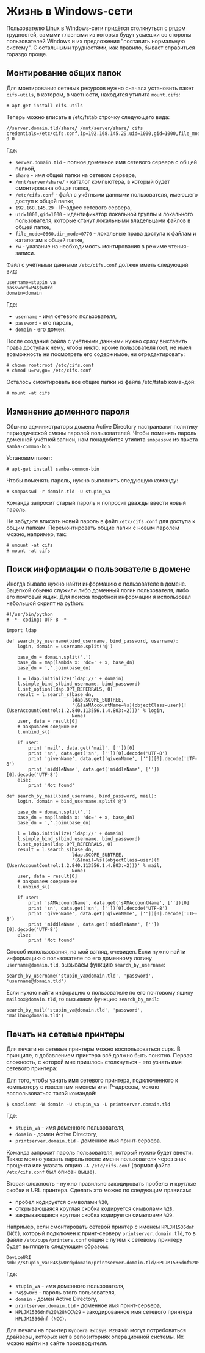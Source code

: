 Жизнь в Windows-сети
====================

Пользователю Linux в Windows-сети придётся столкнуться с рядом трудностей, самыми главными из которых будут усмешки со стороны пользователей Windows и их предложения "поставить нормальную систему". С остальными трудностями, как правило, бывает справиться гораздо проще.

Монтирование общих папок
------------------------

Для монтирования сетевых ресурсов нужно сначала установить пакет `cifs-utils`, в котором, в частности, находится утилита `mount.cifs`:

    # apt-get install cifs-utils

Теперь можно вписать в /etc/fstab строчку следующего вида:

    //server.domain.tld/share/ /mnt/server/share/ cifs credentials=/etc/cifs.conf,ip=192.168.145.29,uid=1000,gid=1000,file_mode=0660,dir_mode=0770,rw 0 0

Где:

* `server.domain.tld` - полное доменное имя сетевого сервера с общей папкой,
* `share` - имя общей папки на сетевом сервере,
* `/mnt/server/share/` - каталог компьютера, в который будет смонтирована общая папка,
* `/etc/cifs.conf` - файл с учётными данными пользователя, имеющего доступ к общей папке,
* `192.168.145.29` - IP-адрес сетевого сервера,
* `uid=1000,gid=1000` - идентификатор локальной группы и локального пользователя, которые станут локальными владельцами файлов в общей папке,
* `file_mode=0660,dir_mode=0770` - локальные права доступа к файлам и каталогам в общей папке,
* `rw` - указание на необходимость монтирования в режиме чтения-записи.

Файл с учётными данными `/etc/cifs.conf` должен иметь следующий вид:

    username=stupin_va
    password=P4$$w0rd
    domain=domain

Где:

* `username` - имя сетевого пользователя,
* `password` - его пароль,
* `domain` - его домен.

После создания файла с учётными данными нужно сразу выставить права доступа к нему, чтобы никто, кроме пользователя root, не имел возможность ни посмотреть его содержимое, ни отредактировать:

    # chown root:root /etc/cifs.conf
    # chmod u=rw,go= /etc/cifs.conf

Осталось смонтировать все общие папки из файла /etc/fstab командой:

    # mount -at cifs

Изменение доменного пароля
--------------------------

Обычно администраторы домена Active Directory настраивают политику периодической смены паролей пользователей. Чтобы поменять пароль доменной учётной записи, нам понадобится утилита `smbpasswd` из пакета `samba-common-bin`.

Установим пакет:

    # apt-get install samba-common-bin

Чтобы поменять пароль, нужно выполнить следующую команду:

    # smbpasswd -r domain.tld -U stupin_va

Команда запросит старый пароль и попросит дважды ввести новый пароль.

Не забудьте вписать новый пароль в файл `/etc/cifs.conf` для доступа к общим папкам. Перемонтировать общие папки с новым паролем можно, например, так:

    # umount -at cifs
    # mount -at cifs

Поиск информации о пользователе в домене
----------------------------------------

Иногда бывало нужно найти информацию о пользователе в домене. Зацепкой обычно служили либо доменный логин пользователя, либо его почтовый ящик. Для поиска подобной информации я использовал небольшой скрипт на python:

    #!/usr/bin/python
    # -*- coding: UTF-8 -*-
  
    import ldap
  
    def search_by_username(bind_username, bind_password, username):
        login, domain = username.split('@')
  
        base_dn = domain.split('.')
        base_dn = map(lambda x: 'dc=' + x, base_dn)
        base_dn = ','.join(base_dn)
  
        l = ldap.initialize('ldap://' + domain)
        l.simple_bind_s(bind_username, bind_password)
        l.set_option(ldap.OPT_REFERRALS, 0)
        result = l.search_s(base_dn,
                            ldap.SCOPE_SUBTREE,
                            '(&(sAMAccountName=%s)(objectClass=user)(!(UserAccountControl:1.2.840.113556.1.4.803:=2)))' % login,
                            None)
        user, data = result[0]
        # закрываем соединение
        l.unbind_s()
  
        if user:
            print 'mail', data.get('mail', [''])[0]
            print 'sn', data.get('sn', [''])[0].decode('UTF-8')
            print 'givenName', data.get('givenName', [''])[0].decode('UTF-8')
            print 'middleName', data.get('middleName', [''])[0].decode('UTF-8')
        else:
            print 'Not found'
  
    def search_by_mail(bind_username, bind_password, mail):
        login, domain = bind_username.split('@')
  
        base_dn = domain.split('.')
        base_dn = map(lambda x: 'dc=' + x, base_dn)
        base_dn = ','.join(base_dn)
  
        l = ldap.initialize('ldap://' + domain)
        l.simple_bind_s(bind_username, bind_password)
        l.set_option(ldap.OPT_REFERRALS, 0)
        result = l.search_s(base_dn,
                            ldap.SCOPE_SUBTREE,
                            '(&(mail=%s)(objectClass=user)(!(UserAccountControl:1.2.840.113556.1.4.803:=2)))' % mail,
                            None)
        user, data = result[0]
        # закрываем соединение
        l.unbind_s()
  
        if user:
            print 'sAMAccountName', data.get('sAMAccountName', [''])[0]
            print 'sn', data.get('sn', [''])[0].decode('UTF-8')
            print 'givenName', data.get('givenName', [''])[0].decode('UTF-8')
            print 'middleName', data.get('middleName', [''])[0].decode('UTF-8')
        else:
            print 'Not found'

Способ использования, на мой взгляд, очевиден. Если нужно найти информацию о пользователе по его доменному логину `username@domain.tld`, вызываем функцию `search_by_username`:

    search_by_username('stupin_va@domain.tld', 'password', 'username@domain.tld')

Если нужно найти инфорацию о пользователе по его почтовому ящику `mailbox@domain.tld`, то вызываем функцию `search_by_mail`:

    search_by_mail('stupin_va@domain.tld', 'password', 'mailbox@domain.tld')

Печать на сетевые принтеры
--------------------------

Для печати на сетевые принтеры можно воспользоваться cups. В принципе, с добавлением принтера всё должно быть понятно. Первая сложность, с которой мне пришлось столкнуться - это узнать имя сетевого принтера:

Для того, чтобы узнать имя сетевого принтера, подключенного к компьютеру с известным именем или IP-адресом, можно воспользоваться такой командой:

    $ smbclient -W domain -U stupin_va -L printserver.domain.tld

Где:

* `stupin_va` - имя доменного пользователя,
* `domain` - домен Active Directory,
* `printserver.domain.tld` - доменное имя принт-сервера.

Команда запросит пароль пользователя, который нужно будет ввести. Также можно указать пароль после имени пользователя через знак процента или указать опцию `-A /etc/cifs.conf` (формат файла `/etc/cifs.conf` был описан выше).

Вторая сложность - нужно правильно закодировать пробелы и круглые скобки в URL принтера. Сделать это можно по следующим правилам:

* пробел кодируется символами `%20`,
* открывающаяся круглая скобка кодируется символами `%28`,
* закрывающаяся круглая скобка кодируется симвлоами `%29`.

Например, если смонтировать сетевой принтер с именем `HPLJM1536dnf (NCC)`, который подключен к принт-серверу `printserver.domain.tld`, то в файле `/etc/cups/printers.conf` опция с путём к сетевому принтеру будет выглядеть следующим образом:

    DeviceURI smb://stupin_va:P4$$w0rd@domain/printserver.domain.tld/HPLJM1536dnf%20%28NCC%29

Где:

* `stupin_va` - имя доменного пользователя,
* `P4$$w0rd` - пароль этого пользователя,
* `domain` - домен Active Directory,
* `printserver.domain.tld` - доменное имя принт-сервера,
* `HPLJM1536dnf%20%28NCC%29` - закодированное имя сетевого принтера `HPLJM1536dnf (NCC)`.

Для печати на принтер `Kyocera Ecosys M2040dn` могут потребоваться драйверы, которых нет в репозиториях операционной системы. Их можно найти на сайте производителя.
